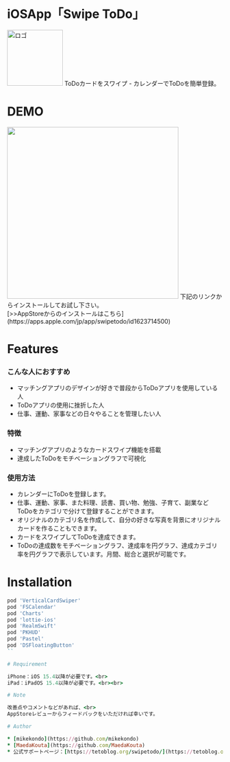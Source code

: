# iOSApp「Swipe ToDo」

 <img width="130" alt="ロゴ" src="https://user-images.githubusercontent.com/82198916/185817133-19a11bfe-479c-4891-af1f-a539b43a9f8b.jpg">
ToDoカードをスワイプ - カレンダーでToDoを簡単登録。

# DEMO

 <img width="400" src="https://user-images.githubusercontent.com/82198916/185817148-3d820366-226c-48ee-97b6-945b1ba922d3.png"> 
下記のリンクからインストールしてお試し下さい。<br>
[>>AppStoreからのインストールはこちら](https://apps.apple.com/jp/app/swipetodo/id1623714500)

# Features

### こんな人におすすめ
- マッチングアプリのデザインが好きで普段からToDoアプリを使用している人
- ToDoアプリの使用に挫折した人
- 仕事、運動、家事などの日々やることを管理したい人

### 特徴
- マッチングアプリのようなカードスワイプ機能を搭載
- 達成したToDoをモチベーショングラフで可視化

### 使用方法
- カレンダーにToDoを登録します。
- 仕事、運動、家事、また料理、読書、買い物、勉強、子育て、副業などToDoをカテゴリで分けて登録することができます。
- オリジナルのカテゴリ名を作成して、自分の好きな写真を背景にオリジナルカードを作ることもできます。
- カードをスワイプしてToDoを達成できます。
- ToDoの達成数をモチベーショングラフ、達成率を円グラフ、達成カテゴリ率を円グラフで表示しています。月間、総合と選択が可能です。

# Installation
```ruby
pod 'VerticalCardSwiper'
pod 'FSCalendar'
pod 'Charts'
pod 'lottie-ios'
pod 'RealmSwift'
pod 'PKHUD'
pod 'Pastel'
pod 'DSFloatingButton'
``

# Requirement

iPhone：iOS 15.4以降が必要です。<br>
iPad：iPadOS 15.4以降が必要です。<br><br>

# Note

改善点やコメントなどがあれば、<br>
AppStoreレビューからフィードバックをいただければ幸いです。

# Author

* [mikekondo](https://github.com/mikekondo)
* [MaedaKouta](https://github.com/MaedaKouta)
* 公式サポートページ：[https://tetoblog.org/swipetodo/](https://tetoblog.org/swipetodo/)

